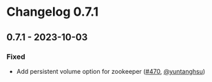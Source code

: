 # Changelog 0.7.1

## 0.7.1 - 2023-10-03

### Fixed

- Add persistent volume option for zookeeper ([#470](https://github.com/antrea-io/theia/pull/336), [@yuntanghsu])

[@yuntanghsu]: https://github.com/@yuntanghsu